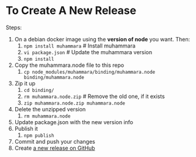 # To Create A New Release

Steps:
1. On a debian docker image using the **version of node** you want. Then:
    1. `npm install muhammara` # Install muhammara
    1. `vi package.json` # Update the muhammara version
    1. `npm install`
1. Copy the muhammara.node file to this repo
    1. `cp node_modules/muhammara/binding/muhammara.node binding/muhammara.node`
1. Zip it up
    1. `cd binding/`
    1. `rm muhammara.node.zip` # Remove the old one, if it exists
    1. `zip muhammara.node.zip muhammara.node`
1. Delete the unzipped version
    1. `rm muhammara.node`
1. Update package.json with the new version info
1. Publish it
    1. `npm publish`
1. Commit and push your changes
1. Create [a new release on GitHub](https://github.com/CherryCircle/lambda-muhammara/releases/new)
